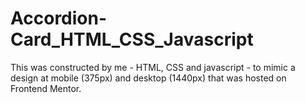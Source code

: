 # Accordion-Card_HTML_CSS_Javascript


This was constructed by me - HTML, CSS and javascript - to mimic a design at mobile (375px) and desktop (1440px) that was hosted on Frontend Mentor.


